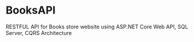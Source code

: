 # BooksAPI
RESTFUL API for Books store website using ASP.NET Core Web API, SQL Server, CQRS Architecture

